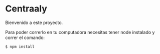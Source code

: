 # Centraaly

Bienvenido a este proyecto.

Para poder correrlo en tu computadora necesitas tener node instalado y correr el comando:

```bash
$ npm install
```
